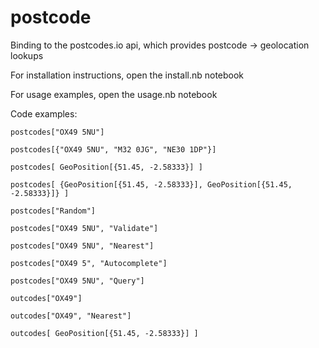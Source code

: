 # postcode

Binding to the postcodes.io api, which provides postcode -> geolocation lookups

For installation instructions, open the install.nb notebook

For usage examples, open the usage.nb notebook

Code examples:

~~~~
postcodes["OX49 5NU"] 

postcodes[{"OX49 5NU", "M32 0JG", "NE30 1DP"}]

postcodes[ GeoPosition[{51.45, -2.58333}] ]

postcodes[ {GeoPosition[{51.45, -2.58333}], GeoPosition[{51.45, -2.58333}]} ]

postcodes["Random"]

postcodes["OX49 5NU", "Validate"]

postcodes["OX49 5NU", "Nearest"]

postcodes["OX49 5", "Autocomplete"]

postcodes["OX49 5NU", "Query"]

outcodes["OX49"]

outcodes["OX49", "Nearest"]

outcodes[ GeoPosition[{51.45, -2.58333}] ]
~~~~
